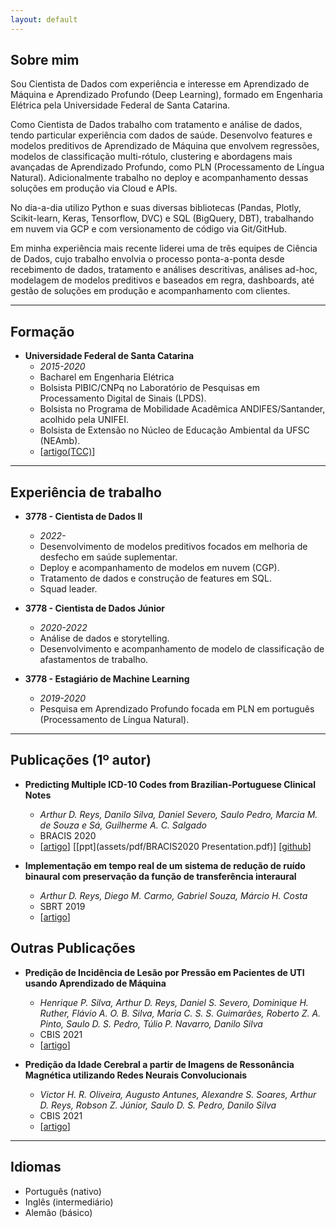 ```yaml
---
layout: default
---
```



## Sobre mim

Sou Cientista de Dados com experiência e interesse em Aprendizado de Máquina e Aprendizado Profundo (Deep Learning),
formado em Engenharia Elétrica pela Universidade Federal de Santa Catarina.

Como Cientista de Dados trabalho com tratamento e análise de dados, tendo particular experiência com dados de saúde.
Desenvolvo features e modelos preditivos de Aprendizado de Máquina que envolvem regressões, modelos de
classificação multi-rótulo, clustering e abordagens mais avançadas de Aprendizado Profundo, como PLN (Processamento de Língua Natural).
Adicionalmente trabalho no deploy e acompanhamento dessas soluções em produção via Cloud e APIs.

No dia-a-dia utilizo Python e suas diversas bibliotecas (Pandas, Plotly, Scikit-learn, Keras, Tensorflow, DVC) e SQL (BigQuery, DBT), trabalhando em nuvem
via GCP e com versionamento de código via Git/GitHub.

Em minha experiência mais recente liderei uma de três equipes de Ciência de Dados, cujo trabalho envolvia o processo ponta-a-ponta desde recebimento de dados,
tratamento e análises descritivas, análises ad-hoc, modelagem de modelos preditivos e baseados em regra, dashboards, até gestão de soluções em produção e acompanhamento com clientes.

---

## Formação

- **Universidade Federal de Santa Catarina**
    - *2015-2020*
    - Bacharel em Engenharia Elétrica
    - Bolsista PIBIC/CNPq no Laboratório de Pesquisas em Processamento Digital de Sinais (LPDS).
    - Bolsista no Programa de Mobilidade Acadêmica ANDIFES/Santander, acolhido pela UNIFEI.
    - Bolsista de Extensão no Núcleo de Educação Ambiental da UFSC (NEAmb).
    - [[artigo(TCC)](https://arxiv.org/abs/2008.01515)]

---

## Experiência de trabalho

- **3778 - Cientista de Dados II**
    - *2022-*
    - Desenvolvimento de modelos preditivos focados em melhoria de desfecho em saúde suplementar.
    - Deploy e acompanhamento de modelos em nuvem (CGP).
    - Tratamento de dados e construção de features em SQL.
    - Squad leader.

- **3778 - Cientista de Dados Júnior**
    - *2020-2022*
    - Análise de dados e storytelling.
    - Desenvolvimento e acompanhamento de modelo de classificação de afastamentos de trabalho.

- **3778 - Estagiário de Machine Learning**
    - *2019-2020*
    - Pesquisa em Aprendizado Profundo focada em PLN em português (Processamento de Língua Natural).

---

## Publicações (1º autor)

- **Predicting Multiple ICD-10 Codes from Brazilian-Portuguese Clinical Notes**
    - *Arthur D. Reys, Danilo Silva, Daniel Severo, Saulo Pedro, Marcia M. de Souza e Sá, Guilherme A. C. Salgado*<br/>
    - BRACIS 2020
    - [[artigo](https://arxiv.org/abs/2008.01515)] [[ppt](assets/pdf/BRACIS2020 Presentation.pdf)] [[github](https://github.com/3778/icd-prediction-mimic)]


- **Implementação em tempo real de um sistema de redução de ruído binaural com preservação da função de transferência interaural**
    - *Arthur D. Reys, Diego M. Carmo, Gabriel Souza, Márcio H. Costa*
    - SBRT 2019
    - [[artigo](assets/pdf/sbrt2019.pdf)]

## Outras Publicações

- **Predição de Incidência de Lesão por Pressão em Pacientes de UTI usando Aprendizado de Máquina**
    - *Henrique P. Silva, Arthur D. Reys, Daniel S. Severo, Dominique H. Ruther, Flávio A. O. B. Silva, Maria C. S. S. Guimarães, Roberto Z. A. Pinto, Saulo D. S. Pedro, Túlio P. Navarro, Danilo Silva*
    - CBIS 2021
    - [[artigo](https://arxiv.org/abs/2112.13687)]


- **Predição da Idade Cerebral a partir de Imagens de Ressonância Magnética utilizando Redes Neurais Convolucionais**
    - *Victor H. R. Oliveira, Augusto Antunes, Alexandre S. Soares, Arthur D. Reys, Robson Z. Júnior, Saulo D. S. Pedro, Danilo Silva*
    - CBIS 2021
    - [[artigo](https://arxiv.org/abs/2112.12609)]

---

## Idiomas

- Português (nativo)
- Inglês (intermediário)
- Alemão (básico)
